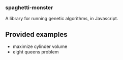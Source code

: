 ### spaghetti-monster
A library for running genetic algorithms, in Javascript.

## Provided examples
* maximize cylinder volume
* eight queens problem
